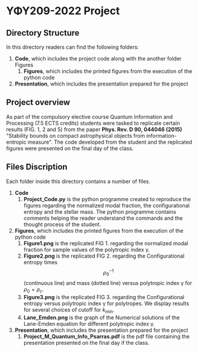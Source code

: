 # ΥΦΥ209-2022 Project

## Directory Structure
In this directory readers can find the following folders:
1. __Code__, which includes the project code along with the another folder Figures
    1. __Figures__, which includes the printed figures from the execution of the python code 
2. __Presentation__, which includes the presentation prepared for the project

## Project overview
As part of the compulsory elective course Quantum Information and Processing (7.5 ECTS credits) students were tasked to replicate certain results (FIG. 1, 2 and 5) from the paper __Phys. Rev. D 90, 044046 (2015)__ "Stability bounds on compact astrophysical objects from information-entropic measure". The code developed from the student and the replicated figures were presented on the final day of the class.

## Files Discription
Each folder inside this directory contains a number of files.
1. __Code__
    1. __Project_Code.py__ is the python programme created to reproduce the figures regarding the normalized modal fraction, the configurational entropy and the stellar mass. The python programme contains comments helping the reader understand the commands and the thought process of the student.
2. __Figures__, which includes the printed figures from the execution of the python code
    1. __Figure1.png__ is the replicated FIG 1. regarding the normalized modal fraction for sample values of the polytropic index γ.
    2. __Figure2.png__ is the replicated FIG 2. regarding the Configurational entropy times $$ρ_0^{-1}$$ (continuous line) and mass (dotted line) versus polytropic index γ for $ρ_0=ρ_c$.
    3. __Figure3.png__ is the replicated FIG 3. regarding the Configurational entropy versus polytropic index γ for polytropes. We display results for several choices of cutoff for $k_{min}$.
    4. __Lane_Emden.png__ is the graph of the Numerical solutions of the Lane-Emden equation for different polytropic index γ.
3. __Presentation__, which includes the presentation prepared for the project
    1. __Project_M_Quantum_Info_Psarras.pdf__ is the pdf file containing the presentation presented on the final day if the class.